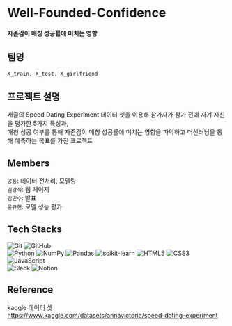 # Well-Founded-Confidence
#### 자존감이 매칭 성공률에 미치는 영향

## 팀명
`X_train, X_test, X_girlfriend`
<br>

## 프로젝트 설명
캐글의 Speed Dating Experiment 데이터 셋을 이용해 참가자가 참가 전에 자기 자신을 평가한 5가지 특성과,   
매칭 성공 여부를 통해 자존감이 매칭 성공률에 미치는 영향을 파악하고 머신러닝을 통해 예측하는 목표를 가진 프로젝트
<br>

## Members
`공통`: 데이터 전처리, 모델링   
`김강직`: 웹 페이지   
`김민수`: 발표  
`윤규헌`: 모델 성능 평가  

## Tech Stacks

![Git](https://img.shields.io/badge/git-%23F05033.svg?style=for-the-badge&logo=git&logoColor=white)
![GitHub](https://img.shields.io/badge/github-%23121011.svg?style=for-the-badge&logo=github&logoColor=white)   
![Python](https://img.shields.io/badge/python-3670A0?style=for-the-badge&logo=python&logoColor=ffdd54)
![NumPy](https://img.shields.io/badge/numpy-%23013243.svg?style=for-the-badge&logo=numpy&logoColor=white)
![Pandas](https://img.shields.io/badge/pandas-%23150458.svg?style=for-the-badge&logo=pandas&logoColor=white)
![scikit-learn](https://img.shields.io/badge/scikit--learn-%23F7931E.svg?style=for-the-badge&logo=scikit-learn&logoColor=white)
![HTML5](https://img.shields.io/badge/html5-%23E34F26.svg?style=for-the-badge&logo=html5&logoColor=white)
![CSS3](https://img.shields.io/badge/css3-%231572B6.svg?style=for-the-badge&logo=css3&logoColor=white)
![JavaScript](https://img.shields.io/badge/javascript-%23323330.svg?style=for-the-badge&logo=javascript&logoColor=%23F7DF1E)   
![Slack](https://img.shields.io/badge/Slack-4A154B?style=for-the-badge&logo=slack&logoColor=white)
![Notion](https://img.shields.io/badge/Notion-%23000000.svg?style=for-the-badge&logo=notion&logoColor=white)

## Reference
kaggle 데이터 셋   
https://www.kaggle.com/datasets/annavictoria/speed-dating-experiment
<br>
